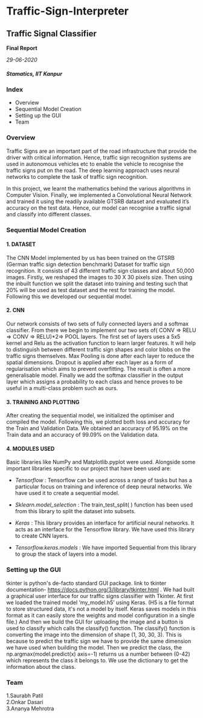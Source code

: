 # Traffic-Sign-Interpreter

## Traffic Signal Classifier
**Final Report**

*29-06-2020*

##### **Stamatics, IIT Kanpur**


### Index


- Overview
- Sequential Model Creation
- Setting up the GUI
- Team



### Overview

Traffic Signs are an important part of the road infrastructure that provide the driver with critical information.  Hence, traffic sign recognition systems are used in autonomous vehicles etc to enable the vehicle to recognise the traffic signs put on the road. The deep learning approach uses neural networks to complete the task of traffic sign recognition.

In this project, we learnt the mathematics behind the various algorithms in Computer Vision. Finally, we implemented a Convolutional Neural Network and trained it using the readily available GTSRB dataset and evaluated it’s accuracy on the test data. Hence, our model can recognise a traffic signal and classify into different classes.


### Sequential Model Creation 

#### 1. DATASET

The CNN Model implemented by us has been trained on the GTSRB (German traffic sign detection benchmark) Dataset for traffic sign recognition. It consists of 43 different traffic sign classes and about 50,000 images. Firstly, we reshaped the images to 30 X 30 pixels size. 
Then using the inbuilt function we split the dataset into training and testing such that 20% will be used as test dataset and the rest for training the model. Following this we developed our sequential model. 


#### 2. CNN

Our network consists of two sets of fully connected layers and a softmax classifier. From there we begin to implement our two sets of( CONV => RELU => CONV => RELU)*2=> POOL layers.
The first set of layers uses a 5x5 kernel and Relu as the activation function to learn larger features. It will help to distinguish between different traffic sign shapes and color blobs on the traffic signs themselves. Max Pooling is done after each layer to reduce  the spatial dimensions.
Dropout is applied after each layer as a form of regularisation which aims to prevent overfitting. The result is often a more generalisable model.
Finally we add the softmax classifier in the output layer which assigns a probability to each class and hence proves to be useful in a multi-class problem such as ours.

#### 3. TRAINING AND PLOTTING 

After creating the sequential model, we initialized the optimiser and compiled the model. Following this, we plotted both loss and accuracy for the Train and Validation Data.
We obtained an accuracy of 95.19% on the Train data and an accuracy of 99.09% on the Validation data.

#### 4. MODULES USED

Basic libraries like NumPy and Matplotlib.pyplot were used. Alongside some important libraries specific to our project that have been used are:


- *Tensorflow* : Tensorflow can be used across a range of tasks but has a particular focus on training and inference of deep neural networks. We have used it to create a sequential model.

- *Sklearn.model_selection* : The train_test_split( ) function has been used from this library to split the dataset into subsets.

- *Keras* : This library provides an interface for artificial neural networks. It acts as an interface for the Tensorflow library. We have used this library to create CNN layers.

- *Tensorflow.keras.models*  : We have imported Sequential from this library to group the stack of layers into a model.

### Setting up the GUI

tkinter is python's de-facto standard GUI package. link to tkinter documentation- https://docs.python.org/3/library/tkinter.html  . 
We had built a graphical user interface for our traffic signs classifier with Tkinter. At first we loaded the trained model ‘my_model.h5’ using Keras. (H5 is a file format to store structured data, it's not a model by itself. Keras saves models in this format as it can easily store the weights and model configuration in a single file.) And then we build the GUI for uploading the image and a button is used to classify which calls the classify() function. The classify() function is converting the image into the dimension of shape (1, 30, 30, 3). This is because to predict the traffic sign we have to provide the same dimension we have used when building the model. Then we predict the class, the np.argmax(model.predict(x) axis=-1) returns us a number between (0-42) which represents the class it belongs to. We use the dictionary to get the information about the class.

### Team

1.Saurabh Patil	 
2.Onkar Dasari		 
3.Ananya Mehrotra

